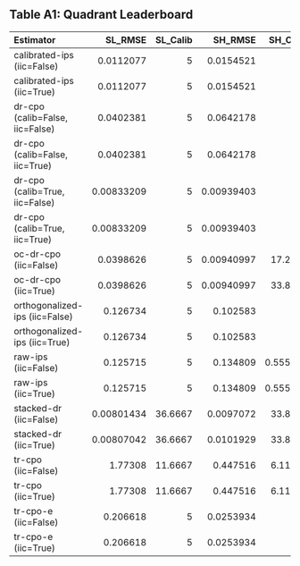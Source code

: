 ## Table A1: Quadrant Leaderboard

| Estimator                       |    SL_RMSE |   SL_Calib |    SH_RMSE |   SH_Calib |   LL_RMSE |   LL_Calib |    LH_RMSE |   LH_Calib |
|:--------------------------------|-----------:|-----------:|-----------:|-----------:|----------:|-----------:|-----------:|-----------:|
| calibrated-ips (iic=False)      | 0.0112077  |     5      | 0.0154521  |   5        | 0.025451  |    3.33333 | 0.0152224  |   5        |
| calibrated-ips (iic=True)       | 0.0112077  |     5      | 0.0154521  |   5        | 0.025451  |    3.33333 | 0.0152224  |   5        |
| dr-cpo (calib=False, iic=False) | 0.0402381  |     5      | 0.0642178  |   5        | 0.0179884 |    5       | 0.0207838  |   5        |
| dr-cpo (calib=False, iic=True)  | 0.0402381  |     5      | 0.0642178  |   5        | 0.0179884 |    5       | 0.0207838  |   5        |
| dr-cpo (calib=True, iic=False)  | 0.00833209 |     5      | 0.00939403 |   5        | 0.0176262 |    5       | 0.00295532 |   5        |
| dr-cpo (calib=True, iic=True)   | 0.00833209 |     5      | 0.00939403 |   5        | 0.0176262 |    5       | 0.00295532 |   5        |
| oc-dr-cpo (iic=False)           | 0.0398626  |     5      | 0.00940997 |  17.2222   | 0.0178921 |   86.6667  | 0.00277531 |   5        |
| oc-dr-cpo (iic=True)            | 0.0398626  |     5      | 0.00940997 |  33.8889   | 0.0178921 |   86.6667  | 0.00277531 |   0.555556 |
| orthogonalized-ips (iic=False)  | 0.126734   |     5      | 0.102583   |   5        | 0.250677  |   11.6667  | 0.195094   |   5        |
| orthogonalized-ips (iic=True)   | 0.126734   |     5      | 0.102583   |   5        | 0.250677  |   11.6667  | 0.195094   |   5        |
| raw-ips (iic=False)             | 0.125715   |     5      | 0.134809   |   0.555556 | 0.251748  |    3.33333 | 0.213164   |   5        |
| raw-ips (iic=True)              | 0.125715   |     5      | 0.134809   |   0.555556 | 0.251748  |    3.33333 | 0.213164   |   5        |
| stacked-dr (iic=False)          | 0.00801434 |    36.6667 | 0.0097072  |  33.8889   | 0.0177266 |   95       | 0.00272728 |  17.2222   |
| stacked-dr (iic=True)           | 0.00807042 |    36.6667 | 0.0101929  |  33.8889   | 0.0177201 |   95       | 0.00277035 |  17.2222   |
| tr-cpo (iic=False)              | 1.77308    |    11.6667 | 0.447516   |   6.11111  | 0.0407113 |    3.33333 | 0.0502431  |   5        |
| tr-cpo (iic=True)               | 1.77308    |    11.6667 | 0.447516   |   6.11111  | 0.0407113 |    3.33333 | 0.0502431  |   5        |
| tr-cpo-e (iic=False)            | 0.206618   |     5      | 0.0253934  |   5        | 0.0479744 |    5       | 0.00337535 |   5        |
| tr-cpo-e (iic=True)             | 0.206618   |     5      | 0.0253934  |   5        | 0.0479744 |    5       | 0.00337535 |   5        |